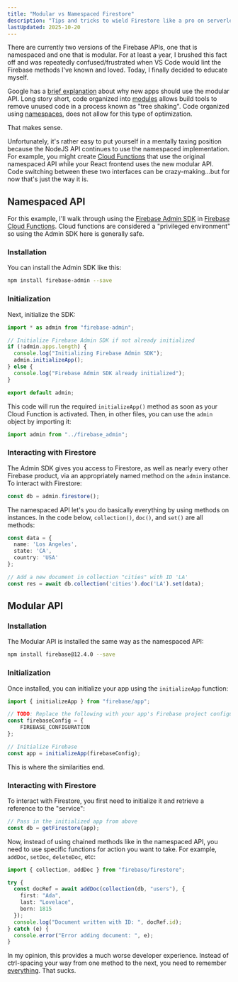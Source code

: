 ```yaml
---
title: "Modular vs Namespaced Firestore"
description: "Tips and tricks to wield Firestore like a pro on serverless cloud functions"
lastUpdated: 2025-10-20
---
```


There are currently two versions of the Firebase APIs, one that is namespaced and one that is modular. For at least a year, I brushed this fact off and was repeatedly confused/frustrated when VS Code would lint the Firebase methods I've known and loved. Today, I finally decided to educate myself.

Google has a [brief explanation](https://firebase.google.com/docs/web/learn-more#modular-version) about why new apps should use the modular API. Long story short, code organized into [modules](https://www.typescriptlang.org/docs/handbook/modules/introduction.html) allows build tools to remove unused code in a process known as "tree shaking". Code organized using [namespaces](https://www.typescriptlang.org/docs/handbook/namespaces.html), does not allow for this type of optimization. 

That makes sense.

Unfortunately, it's rather easy to put yourself in a mentally taxing position because the NodeJS API continues to use the namespaced implementation. For example, you might create [Cloud Functions](https://firebase.google.com/docs/functions/) that use the original namespaced API while your React frontend uses the new modular API. Code switching between these two interfaces can be crazy-making...but for now that's just the way it is.

## Namespaced API

For this example, I'll walk through using the [Firebase Admin SDK](https://firebase.google.com/docs/admin/setup) in  [Firebase Cloud Functions](https://firebase.google.com/docs/functions/). Cloud functions are considered a "privileged environment" so using the Admin SDK here is generally safe.

### Installation

You can install the Admin SDK like this:

```bash
npm install firebase-admin --save
```

### Initialization
Next, initialize the SDK:

```ts
import * as admin from "firebase-admin";

// Initialize Firebase Admin SDK if not already initialized
if (!admin.apps.length) {
  console.log("Initializing Firebase Admin SDK");
  admin.initializeApp();
} else {
  console.log("Firebase Admin SDK already initialized");
}

export default admin;
```

This code will run the required `initializeApp()` method as soon as your Cloud Function is activated. Then, in other files, you can use the `admin` object by importing it:

```ts
import admin from "../firebase_admin";
```

### Interacting with Firestore

The Admin SDK gives you access to Firestore, as well as nearly every other Firebase product, via an appropriately named method on the `admin` instance. To interact with Firestore:

```ts
const db = admin.firestore();
```

The namespaced API let's you do basically everything by using methods on instances. In the code below, `collection()`, `doc()`, and `set()` are all methods:

```ts
const data = {
  name: 'Los Angeles',
  state: 'CA',
  country: 'USA'
};

// Add a new document in collection "cities" with ID 'LA'
const res = await db.collection('cities').doc('LA').set(data);
```

## Modular API

### Installation
The Modular API is installed the same way as the namespaced API:

```bash
npm install firebase@12.4.0 --save
```

### Initialization

Once installed, you can initialize your app using the `initializeApp` function:

```ts
import { initializeApp } from "firebase/app";

// TODO: Replace the following with your app's Firebase project configuration
const firebaseConfig = {
    FIREBASE_CONFIGURATION
};

// Initialize Firebase
const app = initializeApp(firebaseConfig);
```

This is where the similarities end.

### Interacting with Firestore

To interact with Firestore, you first need to initialize it and retrieve a reference to the "service":

```ts
// Pass in the initialized app from above
const db = getFirestore(app);
```

Now, instead of using chained methods like in the namespaced API, you need to use specific functions for action you want to take. For example, `addDoc`, `setDoc`, `deleteDoc`, etc:

```ts
import { collection, addDoc } from "firebase/firestore"; 

try {
  const docRef = await addDoc(collection(db, "users"), {
    first: "Ada",
    last: "Lovelace",
    born: 1815
  });
  console.log("Document written with ID: ", docRef.id);
} catch (e) {
  console.error("Error adding document: ", e);
}
```

In my opinion, this provides a much worse developer experience. Instead of ctrl-spacing your way from one method to the next, you need to remember [everything](https://firebase.google.com/docs/reference/js/firestore_.md#@firebase/firestore). That sucks.